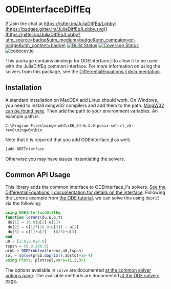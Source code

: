 # ODEInterfaceDiffEq

[![Join the chat at https://gitter.im/JuliaDiffEq/Lobby](https://badges.gitter.im/JuliaDiffEq/Lobby.svg)](https://gitter.im/JuliaDiffEq/Lobby?utm_source=badge&utm_medium=badge&utm_campaign=pr-badge&utm_content=badge)
[![Build Status](https://travis-ci.org/SciML/ODEInterfaceDiffEq.jl.svg?branch=master)](https://travis-ci.org/SciML/ODEInterfaceDiffEq.jl)
[![Coverage Status](https://coveralls.io/repos/SciML/ODEInterfaceDiffEq.jl/badge.svg?branch=master&service=github)](https://coveralls.io/github/SciML/ODEInterfaceDiffEq.jl?branch=master)
[![codecov.io](http://codecov.io/github/SciML/ODEInterfaceDiffEq.jl/coverage.svg?branch=master)](http://codecov.io/github/SciML/ODEInterfaceDiffEq.jl?branch=master)

This package contains bindings for ODEInterface.jl to allow it to be used with the
JuliaDiffEq common interface. For more information on using the solvers from this
package, see the [DifferentialEquations.jl documentation](https://juliadiffeq.github.io/DiffEqDocs.jl/dev/).

## Installation

A standard installation on MacOSX and Linux should work. On Windows, you need to install mingw32 compilers and add them to the path. [MingW32 can be found here](https://sourceforge.net/projects/mingw-w64/). Then add the path to your environment variables. An example path is:

```
C:\Program Files\mingw-w64\x86_64-6.1.0-posix-seh-rt_v5-rev0\mingw64\bin
```

Note that it is required that you add ODEInterface.jl as well;

```julia
]add ODEInterface
```

Otherwise you may have issues instantiating the solvers.

## Common API Usage

This library adds the common interface to ODEInterface.jl's solvers. [See the DifferentialEquations.jl documentation for details on the interface](http://docs.juliadiffeq.org/dev/index.html). Following the Lorenz example from [the ODE tutorial](http://docs.juliadiffeq.org/dev/dev/ode_example.html), we can solve this using `dopri5` via the following:

```julia
using ODEInterfaceDiffEq
function lorenz(du,u,p,t)
 du[1] = 10.0(u[2]-u[1])
 du[2] = u[1]*(28.0-u[3]) - u[2]
 du[3] = u[1]*u[2] - (8/3)*u[3]
end
u0 = [1.0;0.0;0.0]
tspan = (0.0,100.0)
prob = ODEProblem(lorenz,u0,tspan)
sol = solve(prob,dopri5(),abstol=1e-4)
using Plots; plot(sol,vars=(1,2,3))
```

The options available in `solve` are documented [at the common solver options page](http://docs.juliadiffeq.org/dev/basics/common_solver_opts.html). The available methods are documented [at the ODE solvers page](http://docs.juliadiffeq.org/dev/solvers/ode_solve.html#ODEInterface.jl-1).
